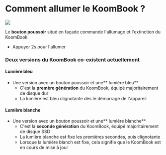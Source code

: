 # Comment allumer le KoomBook ?

![](IMG_3447.JPG)

Le **bouton poussoir** situé en façade commande l'allumage et l'extinction du KoomBook

* Appuyer 2s pour l'allumer

### Deux versions du KoomBook co-existent actuellement

#### Lumière bleu

* Une version avec un bouton poussoir et une** lumière bleu**
  * C'est la **premère génération** du KoomBook, équipé majoritairement de disque dur
  * La lumière est bleu clignotante dès le démarrage de l'appareil 
  
#### Lumière blanche

* Une version avec un bouton poussoir et une** lumière blanche**
  * C'est la **seconde génération** du KoomBook, équipé majoritairement de disque SSD
  * La lumière blanche est fixe les premières secondes, puis clignotante 
  * Lorsque la lumière blanch est fixe, cela signifie que le KoomBook est en cours de mise à jour



